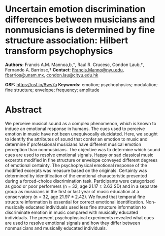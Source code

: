 # Uncertain emotion discrimination differences between musicians and nonmusicians is determined by fine structure association: Hilbert transform psychophysics  

**Authors:** Francis A.M. Mannoa,b,†, Raul R. Crucesc, Condon Laub,†, Fernando A. Barriosc,†
**Contact:** Francis.Manno@nyu.edu, fbarrios@unam.mx, condon.lau@cityu.edu.hk

**OSF:** https://osf.io/8ws7a
**Keywords:** emotion; psychophysics; modulation; fine structure; envelope; frequency; amplitude

# Abstract
We perceive musical sound as a complex phenomenon, which is known to induce an emotional response in humans. The cues used to perceive emotion in music have not been unequivocally elucidated. Here, we sought to identify the attributes of sound that confer an emotion to music and determine if professional musicians have different musical emotion perception than nonmusicians. The objective was to determine which sound cues are used to resolve emotional signals. Happy or sad classical music excerpts modified in fine structure or envelope conveyed different degrees of emotional certainty. The psychophysical emotional response of the modified excerpts was measure based on the originals. Certainty was determined by identification of the emotional characteristic presented during a forced-choice discrimination task. Participants were categorized as good or poor performers (n = 32, age 21.17 ± 2.63 SD) and in a separate group as musicians in the first or last year of music education at a conservatory (n = 32, age 21.97 ± 2.42). We found that temporal fine structure information is essential for correct emotional identification. Non-musically educated individuals used less fine structure information to discriminate emotion in music compared with musically educated individuals. The present psychophysical experiments revealed what cues are used to resolve emotional signals and how they differ between nonmusicians and musically educated individuals.  

#

